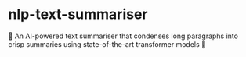 # nlp-text-summariser
🧠 An AI-powered text summariser that condenses long paragraphs into crisp summaries using state-of-the-art transformer models 🚀
